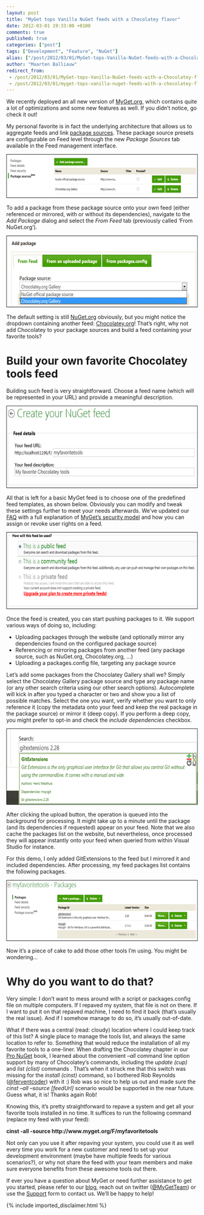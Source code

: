 ```yaml
---
layout: post
title: "MyGet tops Vanilla NuGet feeds with a Chocolatey flavor"
date: 2012-03-01 19:33:00 +0100
comments: true
published: true
categories: ["post"]
tags: ["Development", "Feature", "NuGet"]
alias: ["/post/2012/03/01/MyGet-tops-Vanilla-NuGet-feeds-with-a-Chocolatey-flavor.aspx", "/post/2012/03/01/myget-tops-vanilla-nuget-feeds-with-a-chocolatey-flavor.aspx"]
author: "Maarten Balliauw"
redirect_from:
 - /post/2012/03/01/MyGet-tops-Vanilla-NuGet-feeds-with-a-Chocolatey-flavor.aspx.html
 - /post/2012/03/01/myget-tops-vanilla-nuget-feeds-with-a-chocolatey-flavor.aspx.html
---
```


<p>We recently deployed an all new version of <a href="http://www.myget.org" target="_blank">MyGet.org</a>, which contains quite a lot of optimizations and some new features as well. If you didn&rsquo;t notice, go check it out!</p>
<p>My personal favorite is in fact the underlying architecture that allows us to aggregate feeds and link <a href="/post/2012/03/01/Introducing-MyGet-package-source-proxy-(beta).aspx" target="_blank">package sources</a>. These package source presets are configurable on Feed level through the new <em>Package Sources </em>tab available in the Feed management interface.</p>
<div style="display: inline-block;"><a href="/images/managePackageSources.png" target="_blank"><img style="background-image: none; padding-left: 0px; padding-right: 0px; display: inline; padding-top: 0px; border-width: 0px;" title="managePackageSources" src="/images/managePackageSources_thumb.png" alt="managePackageSources" width="642" height="115" border="0" /></a></div>
<p>To add a package from these package source onto your own feed (either referenced or mirrored, with or without its dependencies), navigate to the <em>Add Package </em>dialog and select the <em>From Feed</em> tab (previously called &lsquo;From NuGet.org&rsquo;).</p>
<div style="display: inline-block;"><a href="/images/addChocolateyPackage.png" target="_blank"><img style="background-image: none; padding-left: 0px; padding-right: 0px; display: inline; padding-top: 0px; border-width: 0px;" title="addChocolateyPackage" src="/images/addChocolateyPackage_thumb.png" alt="addChocolateyPackage" width="642" height="188" border="0" /></a></div>
<p>The default setting is still <a href="http://www.nuget.org" target="_blank">NuGet.org</a> obviously, but you might notice the dropdown containing another feed: <a href="http://www.chocolatey.org" target="_blank">Chocolatey.org</a>! That&rsquo;s right, why not add Chocolatey to your package sources and build a feed containing your favorite tools?</p>
<h1>Build your own favorite Chocolatey tools feed</h1>
<p>Building such feed is very straightforward. Choose a feed name (which will be represented in your URL) and provide a meaningful description.</p>
<div style="display: inline-block;"><a href="/images/myChocolateyFeedDetails.png" target="_blank"><img style="background-image: none; padding-left: 0px; padding-right: 0px; display: inline; padding-top: 0px; border-width: 0px;" title="myChocolateyFeedDetails" src="/images/myChocolateyFeedDetails_thumb.png" alt="myChocolateyFeedDetails" width="642" height="216" border="0" /></a></div>
<p>All that is left for a basic MyGet feed is to choose one of the predefined feed templates, as shown below. Obviously you can modify and tweak these settings further to meet your needs afterwards. We&rsquo;ve updated our <a title="Frequently Asked Questions" href="http://www.myget.org/site/Faq" target="_blank">FAQ</a> with a full explanation of <a title="MyGet's security model explained" href="http://www.myget.org/site/Faq-Security" target="_blank">MyGet&rsquo;s security model</a> and how you can assign or revoke user rights on a feed.</p>
<div style="display: inline-block;"><a href="/images/myChocolateyFeedTemplate.png" target="_blank"><img style="background-image: none; padding-left: 0px; padding-right: 0px; display: inline; padding-top: 0px; border-width: 0px;" title="myChocolateyFeedTemplate" src="/images/myChocolateyFeedTemplate_thumb.png" alt="myChocolateyFeedTemplate" width="642" height="202" border="0" /></a></div>
<p>Once the feed is created, you can start pushing packages to it. We support various ways of doing so, including:</p>
<ul>
<li>Uploading packages through the website (and optionally mirror any dependencies found on the configured package source)</li>
<li>Referencing or mirroring packages from another feed (any package source, such as NuGet.org, Chocolatey.org, &hellip;)</li>
<li>Uploading a packages.config file, targeting any package source</li>
</ul>
<p>Let&rsquo;s add some packages from the Chocolatey Gallery shall we? Simply select the Chocolatey Gallery package source and type any package name (or any other search criteria using our other search options). Autocomplete will kick in after you typed a character or two and show you a list of possible matches. Select the one you want, verify whether you want to only reference it (copy the metadata onto your feed and keep the real package in the package source) or mirror it (deep copy). If you perform a deep copy, you might prefer to opt-in and check the <em>include dependencies</em> checkbox.</p>
<div style="display: inline-block;"><a href="/images/addChocolateyPackageGitExtensions.png" target="_blank"><img style="background-image: none; padding-left: 0px; padding-right: 0px; display: inline; padding-top: 0px; border-width: 0px;" title="addChocolateyPackageGitExtensions" src="/images/addChocolateyPackageGitExtensions_thumb.png" alt="addChocolateyPackageGitExtensions" width="642" height="200" border="0" /></a></div>
<p>After clicking the upload button, the operation is queued into the background for processing. It might take up to a minute until the package (and its dependencies if requested) appear on your feed. Note that we also cache the packages list on the website, but nevertheless, once processed they will appear instantly onto your feed when queried from within Visual Studio for instance.</p>
<p>For this demo, I only added GitExtensions to the feed but I mirrored it and included dependencies. After processing, my feed packages list contains the following packages.</p>
<div style="display: inline-block;"><a href="/images/myFavoriteToolsPackagesList.png" target="_blank"><img style="background-image: none; padding-left: 0px; padding-right: 0px; display: inline; padding-top: 0px; border-width: 0px;" title="myFavoriteToolsPackagesList" src="/images/myFavoriteToolsPackagesList_thumb.png" alt="myFavoriteToolsPackagesList" width="642" height="160" border="0" /></a></div>
<p>Now it&rsquo;s a piece of cake to add those other tools I&rsquo;m using. You might be wondering&hellip;</p>
<h1>Why do you want to do that?</h1>
<p>Very simple: I don&rsquo;t want to mess around with a script or packages.config file on multiple computers. If I repaved my system, that file is not on there. If I want to put it on that repaved machine, I need to find it back (that&rsquo;s usually the real issue). And if I somehow manage to do so, it&rsquo;s usually out-of-date.</p>
<p>What if there was a central (read: cloudy) location where I could keep track of this list? A single place to manage the tools list, and always the same location to refer to. Something that would reduce the installation of all my favorite tools to a one-liner. When drafting the Chocolatey chapter in our <a href="http://www.apress.com/9781430241911" target="_blank">Pro NuGet</a> book, I learned about the convenient &ndash;<em>all</em> command line option support by many of Chocolatey&rsquo;s commands, including the <em>update (cup)</em> and <em>list (clist)</em> commands . That&rsquo;s when it struck me that this switch was missing for the <em>install</em> <em>(cinst)</em> command, so I bothered Rob Reynolds (<a href="http://twitter.com/ferventcoder" target="_blank">@ferventcoder</a>) with it :) Rob was so nice to help us out and made sure the <em>cinst &ndash;all &ndash;source</em>&nbsp;<em>[feedUrl]</em> scenario would be supported in the near future. Guess what, it is! Thanks again Rob!</p>
<p>Knowing this, it&rsquo;s pretty straightforward to repave a system and get all your favorite tools installed in no time. It suffices to run the following command (replace my feed with your feed):</p>
<div id="scid:f32c3428-b7e9-4f15-a8ea-c502c7ff2e88:5ec4e8db-8793-439a-9db0-1b5a3641b3ef" class="wlWriterEditableSmartContent" style="margin: 0px; display: inline; float: none; padding: 0px;"><strong>cinst -all -source http://www.myget.org/F/myfavoritetools</strong></div>
<p>Not only can you use it after repaving your system, you could use it as well every time you work for a new customer and need to set up your development environment (maybe have multiple feeds for various scenarios?), or why not share the feed with your team members and make sure everyone benefits from these awesome tools out there.</p>
<p>If ever you have a question about MyGet or need further assistance to get you started, please refer to our <a title="MyGet Blog" href="" target="_blank">blog</a>, reach out on twitter (<a title="Follow us on Twitter!" href="https://twitter.com/MyGetTeam" target="_blank">@MyGetTeam</a>) or use the <a href="http://www.myget.org/Support" target="_blank">Support</a> form to contact us. We&rsquo;ll be happy to help!</p>

{% include imported_disclaimer.html %}

